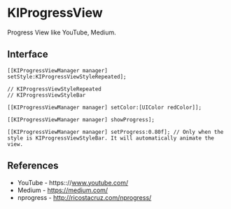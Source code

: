 KIProgressView
==============

Progress View like YouTube, Medium.

Interface
---

```objc
[[KIProgressViewManager manager] setStyle:KIProgressViewStyleRepeated];

// KIProgressViewStyleRepeated
// KIProgressViewStyleBar
```

```objc
[[KIProgressViewManager manager] setColor:[UIColor redColor]];
```

```objc
[[KIProgressViewManager manager] showProgress];
```

```objc
[[KIProgressViewManager manager] setProgress:0.80f]; // Only when the style is KIProgressViewStyleBar. It will automatically animate the view.
```

References
---

- YouTube - https:://www.youtube.com/
- Medium - https://medium.com/
- nprogress - http://ricostacruz.com/nprogress/
